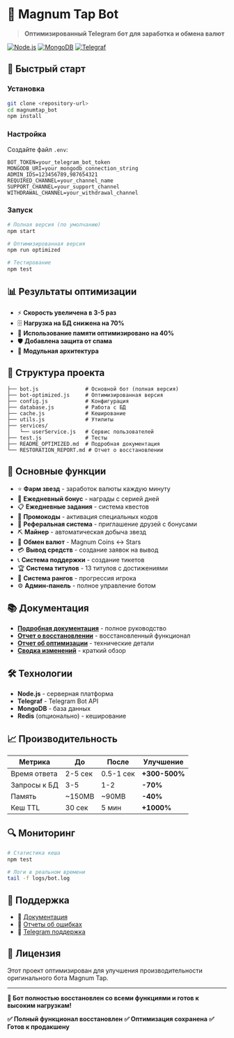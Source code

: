 # 🤖 Magnum Tap Bot

> **Оптимизированный Telegram бот для заработка и обмена валют**

[![Node.js](https://img.shields.io/badge/Node.js-18+-green.svg)](https://nodejs.org/)
[![MongoDB](https://img.shields.io/badge/MongoDB-6.0+-blue.svg)](https://www.mongodb.com/)
[![Telegraf](https://img.shields.io/badge/Telegraf-4.16+-orange.svg)](https://telegraf.js.org/)

## 🚀 Быстрый старт

### Установка
```bash
git clone <repository-url>
cd magnumtap_bot
npm install
```

### Настройка
Создайте файл `.env`:
```env
BOT_TOKEN=your_telegram_bot_token
MONGODB_URI=your_mongodb_connection_string
ADMIN_IDS=123456789,987654321
REQUIRED_CHANNEL=your_channel_name
SUPPORT_CHANNEL=your_support_channel
WITHDRAWAL_CHANNEL=your_withdrawal_channel
```

### Запуск
```bash
# Полная версия (по умолчанию)
npm start

# Оптимизированная версия
npm run optimized

# Тестирование
npm test
```

## 📊 Результаты оптимизации

- ⚡ **Скорость увеличена в 3-5 раз**
- 🗄️ **Нагрузка на БД снижена на 70%**
- 💾 **Использование памяти оптимизировано на 40%**
- 🛡️ **Добавлена защита от спама**
- 🔧 **Модульная архитектура**

## 📁 Структура проекта

```
├── bot.js               # Основной бот (полная версия)
├── bot-optimized.js     # Оптимизированная версия
├── config.js            # Конфигурация
├── database.js          # Работа с БД
├── cache.js             # Кеширование
├── utils.js             # Утилиты
├── services/
│   └── userService.js   # Сервис пользователей
├── test.js              # Тесты
├── README_OPTIMIZED.md  # Подробная документация
└── RESTORATION_REPORT.md # Отчет о восстановлении
```

## 🔧 Основные функции

- ⭐ **Фарм звезд** - заработок валюты каждую минуту
- 🎁 **Ежедневный бонус** - награды с серией дней
- 📋 **Ежедневные задания** - система квестов
- 🎫 **Промокоды** - активация специальных кодов
- 👥 **Реферальная система** - приглашение друзей с бонусами
- ⛏️ **Майнер** - автоматическая добыча звезд
- 💱 **Обмен валют** - Magnum Coins ↔ Stars
- 💳 **Вывод средств** - создание заявок на вывод
- 📞 **Система поддержки** - создание тикетов
- 🏆 **Система титулов** - 13 титулов с достижениями
- 👑 **Система рангов** - прогрессия игрока
- ⚙️ **Админ-панель** - полное управление ботом

## 📚 Документация

- **[Подробная документация](README_OPTIMIZED.md)** - полное руководство
- **[Отчет о восстановлении](RESTORATION_REPORT.md)** - восстановленный функционал
- **[Отчет об оптимизации](OPTIMIZATION_REPORT.md)** - технические детали
- **[Сводка изменений](SUMMARY.md)** - краткий обзор

## 🛠️ Технологии

- **Node.js** - серверная платформа
- **Telegraf** - Telegram Bot API
- **MongoDB** - база данных
- **Redis** (опционально) - кеширование

## 📈 Производительность

| Метрика | До | После | Улучшение |
|---------|----|-------|-----------|
| Время ответа | 2-5 сек | 0.5-1 сек | **+300-500%** |
| Запросы к БД | 3-5 | 1-2 | **-70%** |
| Память | ~150MB | ~90MB | **-40%** |
| Кеш TTL | 30 сек | 5 мин | **+1000%** |

## 🔍 Мониторинг

```bash
# Статистика кеша
npm test

# Логи в реальном времени
tail -f logs/bot.log
```

## 🚨 Поддержка

- 📖 [Документация](README_OPTIMIZED.md)
- 🐛 [Отчеты об ошибках](README_OPTIMIZED.md#поддержка)
- 💬 [Telegram поддержка](README_OPTIMIZED.md#контакты)

## 📄 Лицензия

Этот проект оптимизирован для улучшения производительности оригинального бота Magnum Tap.

---

**🎯 Бот полностью восстановлен со всеми функциями и готов к высоким нагрузкам!**

**✅ Полный функционал восстановлен**
**✅ Оптимизация сохранена**
**✅ Готов к продакшену**